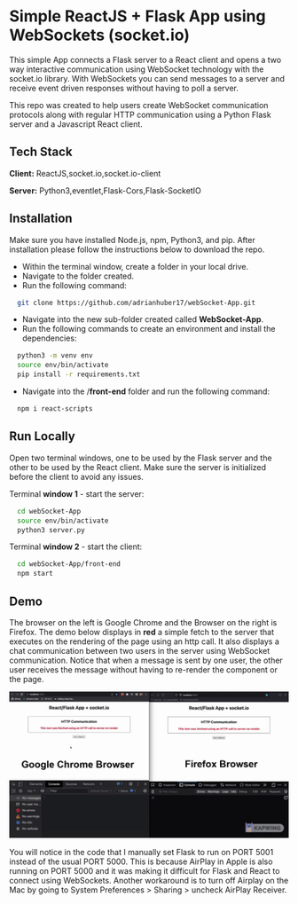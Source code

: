 # Simple ReactJS + Flask App using WebSockets (socket.io)

This simple App connects a Flask server to a React client
and opens a two way interactive communication using WebSocket technology with the socket.io library.
With WebSockets you can send messages to a server and receive event driven responses without having
to poll a server.

This repo was created to help users create WebSocket communication protocols along with regular HTTP communication using a Python Flask server and a Javascript React client.

## Tech Stack

**Client:** ReactJS,socket.io,socket.io-client

**Server:** Python3,eventlet,Flask-Cors,Flask-SocketIO

## Installation

Make sure you have installed Node.js, npm, Python3, and pip.
After installation please follow the instructions below to download the repo.

- Within the terminal window, create a folder in your local drive.
- Navigate to the folder created.
- Run the following command:

```bash
  git clone https://github.com/adrianhuber17/webSocket-App.git
```

- Navigate into the new sub-folder created called **WebSocket-App**.
- Run the following commands to create an environment and install the dependencies:

```bash
  python3 -m venv env
  source env/bin/activate
  pip install -r requirements.txt
```

- Navigate into the /**front-end** folder and run the following command:

```bash
  npm i react-scripts
```

## Run Locally

Open two terminal windows, one to be used by the Flask server and the other
to be used by the React client.
Make sure the server is initialized before the client to avoid any issues.

Terminal **window 1** - start the server:

```bash
  cd webSocket-App
  source env/bin/activate
  python3 server.py
```

Terminal **window 2** - start the client:

```bash
  cd webSocket-App/front-end
  npm start
```

## Demo

The browser on the left is Google Chrome and the Browser on the right is Firefox.
The demo below displays in **red** a simple fetch to the server that executes on the rendering of the page using an http call.
It also displays a chat communication between two users in the server using WebSocket communication. Notice that when a message is sent by one
user, the other user receives the message without having to re-render the component or the page.

![](/applicationDemo.gif)

You will notice in the code that I manually set Flask to run on PORT 5001 instead of the usual PORT 5000.
This is because AirPlay in Apple is also running on PORT 5000 and it was making it difficult for Flask and React to connect
using WebSockets.
Another workaround is to turn off Airplay on the Mac by going to System Preferences > Sharing > uncheck AirPlay Receiver.

